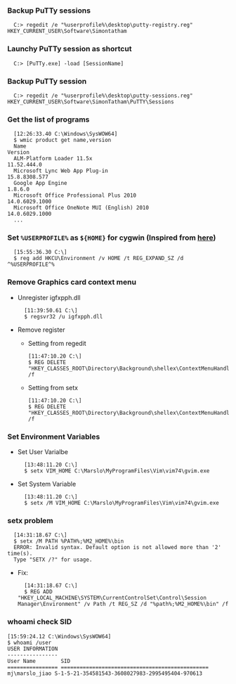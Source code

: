 ### Backup PuTTy sessions

      C:> regedit /e "%userprofile%\desktop\putty-registry.reg" HKEY_CURRENT_USER\Software\Simontatham

### Launchy PuTTy session as shortcut

      C:> [PuTTy.exe] -load [SessionName]

### Backup PuTTy session

      C:> regedit /e "%userprofile%\desktop\putty-sessions.reg" HKEY_CURRENT_USER\Software\SimonTatham\PuTTY\Sessions

### Get the list of programs

      [12:26:33.40 C:\Windows\SysWOW64]
      $ wmic product get name,version
      Name                                                                     Version
      ALM-Platform Loader 11.5x                                                11.52.444.0
      Microsoft Lync Web App Plug-in                                           15.8.8308.577
      Google App Engine                                                        1.8.6.0
      Microsoft Office Professional Plus 2010                                  14.0.6029.1000
      Microsoft Office OneNote MUI (English) 2010                              14.0.6029.1000
      ...

### Set `%USERPROFILE%` as `${HOME}` for **cygwin** (Inspired from [here](http://stackoverflow.com/questions/225764/safely-change-home-directory-in-cygwin))

      [15:55:36.30 C:\]
      $ reg add HKCU\Environment /v HOME /t REG_EXPAND_SZ /d ^%USERPROFILE^%

### Remove Graphics card context menu
- Unregister igfxpph.dll

        [11:39:50.61 C:\]
        $ regsvr32 /u igfxpph.dll

- Remove register
    - Setting from regedit

          [11:47:10.20 C:\]
          $ REG DELETE "HKEY_CLASSES_ROOT\Directory\Background\shellex\ContextMenuHandlers\igfxcui" /f

    - Setting from setx

          [11:47:10.20 C:\]
          $ REG DELETE "HKEY_CLASSES_ROOT\Directory\Background\shellex\ContextMenuHandlers\igfxcui" /f

### Set Environment Variables
- Set User Varialbe

        [13:48:11.20 C:\]
        $ setx VIM_HOME C:\Marslo\MyProgramFiles\Vim\vim74\gvim.exe

- Set System Variable

        [13:48:11.20 C:\]
        $ setx /M VIM_HOME C:\Marslo\MyProgramFiles\Vim\vim74\gvim.exe

### setx problem

      [14:31:18.67 C:\]
      $ setx /M PATH %PATH%;%M2_HOME%\bin
      ERROR: Invalid syntax. Default option is not allowed more than '2' time(s).
      Type "SETX /?" for usage.

- Fix:

        [14:31:18.67 C:\]
        $ REG ADD "HKEY_LOCAL_MACHINE\SYSTEM\CurrentControlSet\Control\Session Manager\Environment" /v Path /t REG_SZ /d "%path%;%M2_HOME%\bin" /f


### whoami check SID

    [15:59:24.12 C:\Windows\SysWOW64]
    $ whoami /user
    USER INFORMATION
    ----------------
    User Name        SID
    ================ ===============================================
    mj\marslo_jiao S-1-5-21-354581543-3608027983-2995495404-970613
